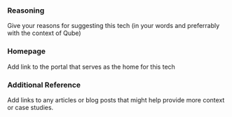### Reasoning
Give your reasons for suggesting this tech (in your words and preferrably with the context of Qube)

### Homepage
Add link to the portal that serves as the home for this tech

### Additional Reference
Add links to any articles or blog posts that might help provide more context or case studies.
